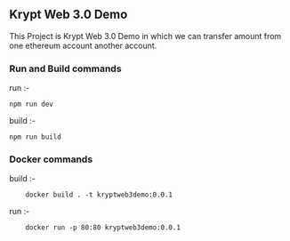 ## Krypt Web 3.0 Demo

This Project is Krypt Web 3.0 Demo in which we can transfer amount from one ethereum account another account.

### Run  and Build commands 

run :- 
```
npm run dev 
```

build :-
```
npm run build
```

### Docker commands

build :-
```    
    docker build . -t kryptweb3demo:0.0.1
```

run :- 
```
    docker run -p 80:80 kryptweb3demo:0.0.1
```




